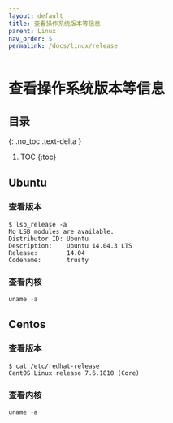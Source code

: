 ```yaml
---
layout: default
title: 查看操作系统版本等信息
parent: Linux
nav_order: 5
permalink: /docs/linux/release
---
```


# 查看操作系统版本等信息

## 目录
{: .no_toc .text-delta }

1. TOC
{:toc}

## Ubuntu 

### 查看版本

```shell
$ lsb_release -a
No LSB modules are available.
Distributor ID: Ubuntu
Description:    Ubuntu 14.04.3 LTS
Release:        14.04
Codename:       trusty
```

### 查看内核

```shell
uname -a
```





## Centos 

### 查看版本

```shell
$ cat /etc/redhat-release
CentOS Linux release 7.6.1810 (Core)
```

### 查看内核

```shell
uname -a
```

